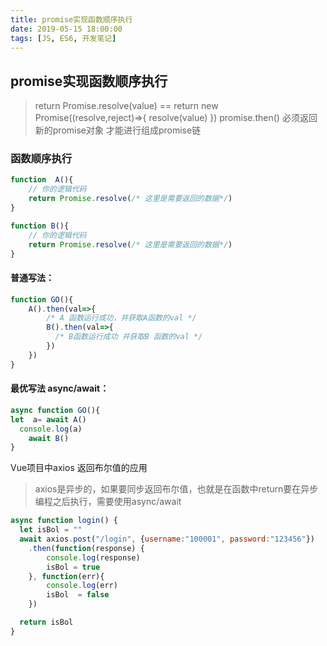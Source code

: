 ```yaml
---
title: promise实现函数顺序执行
date: 2019-05-15 18:00:00
tags: [JS, ES6, 开发笔记]
---
```


## promise实现函数顺序执行

> return Promise.resolve(value) == return new Promise((resolve,reject)=>{ resolve(value) })
> promise.then() 必须返回新的promise对象 才能进行组成promise链

### 函数顺序执行

```js
function  A(){
    // 你的逻辑代码 
    return Promise.resolve(/* 这里是需要返回的数据*/)
}

function B(){
    // 你的逻辑代码 
    return Promise.resolve(/* 这里是需要返回的数据*/)
}


```

#### 普通写法：

```js
function GO(){
    A().then(val=>{
        /* A 函数运行成功，并获取A函数的val */
        B().then(val=>{
          /* B函数运行成功 并获取B 函数的val */
        })
    })
}
```

#### 最优写法 async/await：

```js
async function GO(){
let  a= await A()
  console.log(a)
    await B()
}
```

Vue项目中axios 返回布尔值的应用

> axios是异步的，如果要同步返回布尔值，也就是在函数中return要在异步编程之后执行，需要使用async/await

```javascript
async function login() {
  let isBol = ""
  await axios.post("/login", {username:"100001", password:"123456"})
    .then(function(response) {
        console.log(response)
        isBol = true
    }, function(err){
        console.log(err)
        isBol  = false
    })

  return isBol
}
```



